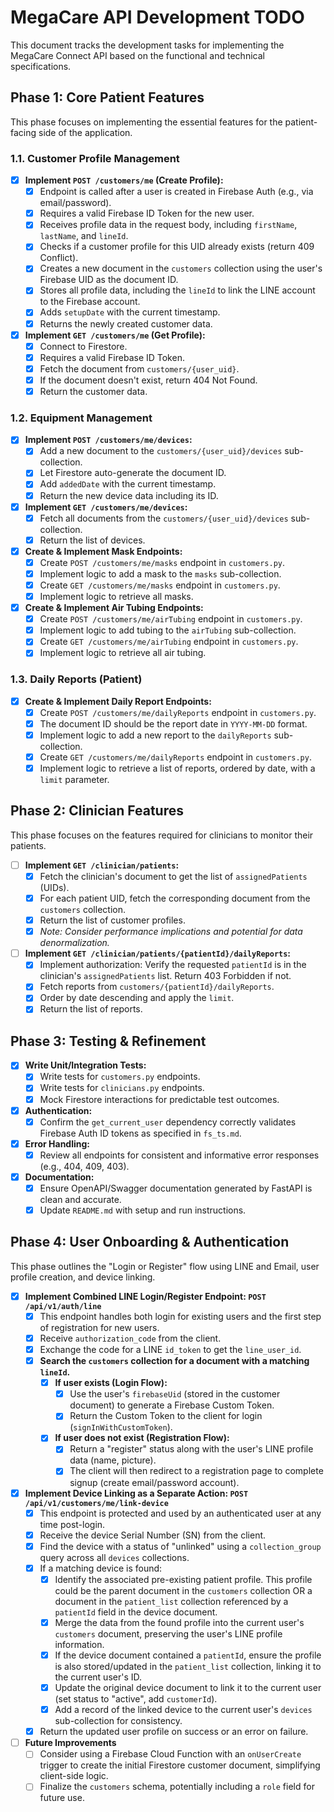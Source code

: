 # MegaCare API Development TODO

This document tracks the development tasks for implementing the MegaCare Connect API based on the functional and technical specifications.
## Phase 1: Core Patient Features

This phase focuses on implementing the essential features for the patient-facing side of the application.

### 1.1. Customer Profile Management
- [x] **Implement `POST /customers/me` (Create Profile):**
  - [x] Endpoint is called after a user is created in Firebase Auth (e.g., via email/password).
  - [x] Requires a valid Firebase ID Token for the new user.
  - [x] Receives profile data in the request body, including `firstName`, `lastName`, and `lineId`.
  - [x] Checks if a customer profile for this UID already exists (return 409 Conflict).
  - [x] Creates a new document in the `customers` collection using the user's Firebase UID as the document ID.
  - [x] Stores all profile data, including the `lineId` to link the LINE account to the Firebase account.
  - [x] Adds `setupDate` with the current timestamp.
  - [x] Returns the newly created customer data.
- [x] **Implement `GET /customers/me` (Get Profile):**
  - [x] Connect to Firestore.
  - [x] Requires a valid Firebase ID Token.
  - [x] Fetch the document from `customers/{user_uid}`.
  - [x] If the document doesn't exist, return 404 Not Found.
  - [x] Return the customer data.

### 1.2. Equipment Management
- [x] **Implement `POST /customers/me/devices`:**
  - [x] Add a new document to the `customers/{user_uid}/devices` sub-collection.
  - [x] Let Firestore auto-generate the document ID.
  - [x] Add `addedDate` with the current timestamp.
  - [x] Return the new device data including its ID.
- [x] **Implement `GET /customers/me/devices`:**
  - [x] Fetch all documents from the `customers/{user_uid}/devices` sub-collection.
  - [x] Return the list of devices.
- [x] **Create & Implement Mask Endpoints:**
  - [x] Create `POST /customers/me/masks` endpoint in `customers.py`.
  - [x] Implement logic to add a mask to the `masks` sub-collection.
  - [x] Create `GET /customers/me/masks` endpoint in `customers.py`.
  - [x] Implement logic to retrieve all masks.
- [x] **Create & Implement Air Tubing Endpoints:**
  - [x] Create `POST /customers/me/airTubing` endpoint in `customers.py`.
  - [x] Implement logic to add tubing to the `airTubing` sub-collection.
  - [x] Create `GET /customers/me/airTubing` endpoint in `customers.py`.
  - [x] Implement logic to retrieve all air tubing.

### 1.3. Daily Reports (Patient)
- [x] **Create & Implement Daily Report Endpoints:**
  - [x] Create `POST /customers/me/dailyReports` endpoint in `customers.py`.
  - [x] The document ID should be the report date in `YYYY-MM-DD` format.
  - [x] Implement logic to add a new report to the `dailyReports` sub-collection.
  - [x] Create `GET /customers/me/dailyReports` endpoint in `customers.py`.
  - [x] Implement logic to retrieve a list of reports, ordered by date, with a `limit` parameter.

## Phase 2: Clinician Features

This phase focuses on the features required for clinicians to monitor their patients.

- [ ] **Implement `GET /clinician/patients`:**
  - [x] Fetch the clinician's document to get the list of `assignedPatients` (UIDs).
  - [x] For each patient UID, fetch the corresponding document from the `customers` collection.
  - [x] Return the list of customer profiles.
  - [x] *Note: Consider performance implications and potential for data denormalization.*
- [ ] **Implement `GET /clinician/patients/{patientId}/dailyReports`:**
  - [x] Implement authorization: Verify the requested `patientId` is in the clinician's `assignedPatients` list. Return 403 Forbidden if not.
  - [x] Fetch reports from `customers/{patientId}/dailyReports`.
  - [x] Order by date descending and apply the `limit`.
  - [x] Return the list of reports.

## Phase 3: Testing & Refinement

- [x] **Write Unit/Integration Tests:**
  - [x] Write tests for `customers.py` endpoints.
  - [x] Write tests for `clinicians.py` endpoints.
  - [x] Mock Firestore interactions for predictable test outcomes.
- [x] **Authentication:**
  - [x] Confirm the `get_current_user` dependency correctly validates Firebase Auth ID tokens as specified in `fs_ts.md`.
- [x] **Error Handling:**
  - [x] Review all endpoints for consistent and informative error responses (e.g., 404, 409, 403).
- [x] **Documentation:**
  - [x] Ensure OpenAPI/Swagger documentation generated by FastAPI is clean and accurate.
  - [x] Update `README.md` with setup and run instructions.

## Phase 4: User Onboarding & Authentication

This phase outlines the "Login or Register" flow using LINE and Email, user profile creation, and device linking.

- [x] **Implement Combined LINE Login/Register Endpoint: `POST /api/v1/auth/line`**
  - [x] This endpoint handles both login for existing users and the first step of registration for new users.
  - [x] Receive `authorization_code` from the client.
  - [x] Exchange the code for a LINE `id_token` to get the `line_user_id`.
  - [x] **Search the `customers` collection for a document with a matching `lineId`.**
    - [x] **If user exists (Login Flow):**
      - [x] Use the user's `firebaseUid` (stored in the customer document) to generate a Firebase Custom Token.
      - [x] Return the Custom Token to the client for login (`signInWithCustomToken`).
    - [x] **If user does not exist (Registration Flow):**
      - [x] Return a "register" status along with the user's LINE profile data (name, picture).
      - [x] The client will then redirect to a registration page to complete signup (create email/password account).

- [x] **Implement Device Linking as a Separate Action: `POST /api/v1/customers/me/link-device`**
  - [x] This endpoint is protected and used by an authenticated user at any time post-login.
  - [x] Receive the device Serial Number (SN) from the client.
  - [x] Find the device with a status of "unlinked" using a `collection_group` query across all `devices` collections.
  - [x] If a matching device is found:
    - [x] Identify the associated pre-existing patient profile. This profile could be the parent document in the `customers` collection OR a document in the `patient_list` collection referenced by a `patientId` field in the device document.
    - [x] Merge the data from the found profile into the current user's `customers` document, preserving the user's LINE profile information.
    - [x] If the device document contained a `patientId`, ensure the profile is also stored/updated in the `patient_list` collection, linking it to the current user's ID.
    - [x] Update the original device document to link it to the current user (set status to "active", add `customerId`).
    - [x] Add a record of the linked device to the current user's `devices` sub-collection for consistency.
  - [x] Return the updated user profile on success or an error on failure.

- [ ] **Future Improvements**
  - [ ] Consider using a Firebase Cloud Function with an `onUserCreate` trigger to create the initial Firestore customer document, simplifying client-side logic.
  - [ ] Finalize the `customers` schema, potentially including a `role` field for future use.